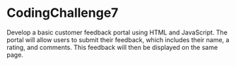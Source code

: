 # CodingChallenge7
 
Develop a basic customer feedback portal using HTML and JavaScript. The portal will allow users to submit their feedback, which includes their name, a rating, and comments. This feedback will then be displayed on the same page.